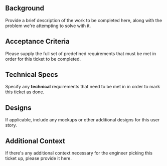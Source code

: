 ## Background
Provide a brief description of the work to be completed here, along with the problem we're attempting to solve with it.

## Acceptance Criteria
Please supply the full set of predefined requirements that must be met in order for this ticket to be completed.

## Technical Specs
Specify any **technical** requirements that need to be met in in order to mark this ticket as done.

## Designs
If applicable, include any mockups or other additional designs for this user story.

## Additional Context
If there's any additional context necessary for the engineer picking this ticket up, please provide it here.